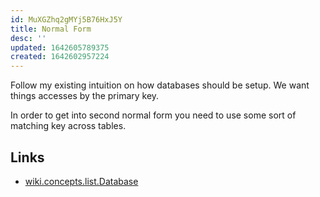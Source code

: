 ```yaml
---
id: MuXGZhq2gMYj5B76HxJ5Y
title: Normal Form
desc: ''
updated: 1642605789375
created: 1642602957224
---
```


Follow my existing intuition on how databases should be setup. We want things accesses by the primary key.

In order to get into second normal form you need to use some sort of matching key across tables.

## Links

* [wiki.concepts.list.Database](Database.md)

